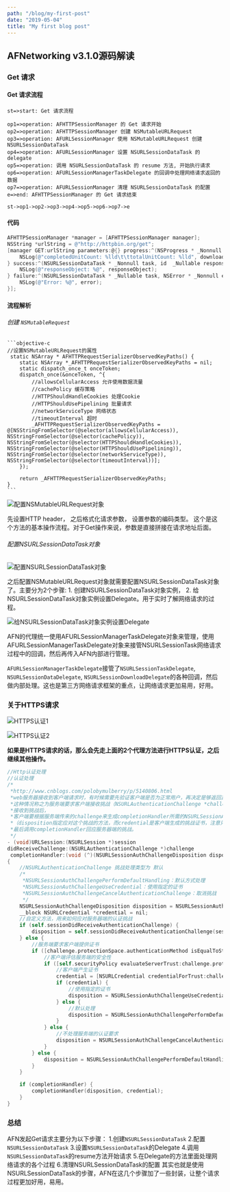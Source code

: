 ```yaml
---
path: "/blog/my-first-post"
date: "2019-05-04"
title: "My first blog post"
---
```


## AFNetworking v3.1.0源码解读

### Get 请求

#### Get 请求流程



<!--more-->


```flow
st=>start: Get 请求流程

op1=>operation: AFHTTPSessionManager 的 Get 请求开始
op2=>operation: AFHTTPSessionManager 创建 NSMutableURLRequest
op3=>operation: AFURLSessionManager 使用 NSMutableURLRequest 创建 NSURLSessionDataTask
op4=>operation: AFURLSessionManager 设置 NSURLSessionDataTask 的 delegate
op5=>operation: 调用 NSURLSessionDataTask 的 resume 方法, 开始执行请求
op6=>operation: AFURLSessionManagerTaskDelegate 的回调中处理网络请求返回的数据
op7=>operation: AFURLSessionManager 清理 NSURLSessionDataTask 的配置
e=>end: AFHTTPSessionManager 的 Get 请求结束

st->op1->op2->op3->op4->op5->op6->op7->e
```

#### 代码

```objective-c
AFHTTPSessionManager *manager = [AFHTTPSessionManager manager];
NSString *urlString = @"http://httpbin.org/get";
[manager GET:urlString parameters:@{} progress:^(NSProgress * _Nonnull downloadProgress) {
    NSLog(@"completedUnitCount: %lld\t\ttotalUnitCount: %lld", downloadProgress.completedUnitCount, downloadProgress.totalUnitCount);
} success:^(NSURLSessionDataTask * _Nonnull task, id  _Nullable responseObject) {
    NSLog(@"responseObject: %@", responseObject);
} failure:^(NSURLSessionDataTask * _Nullable task, NSError * _Nonnull error) {
    NSLog(@"Error: %@", error);
}];
```

#### 流程解析

###### 创建 `NSMutableRequest`
    ```objective-c
    //设置NSMutableURLRequest的属性
     static NSArray * AFHTTPRequestSerializerObservedKeyPaths() {
        static NSArray *_AFHTTPRequestSerializerObservedKeyPaths = nil;
        static dispatch_once_t onceToken;
        dispatch_once(&onceToken, ^{
            //allowsCellularAccess 允许使用数据流量
            //cachePolicy 缓存策略
            //HTTPShouldHandleCookies 处理Cookie
            //HTTPShouldUsePipelining 批量请求
            //networkServiceType 网络状态
            //timeoutInterval 超时
            _AFHTTPRequestSerializerObservedKeyPaths = @[NSStringFromSelector(@selector(allowsCellularAccess)), NSStringFromSelector(@selector(cachePolicy)), NSStringFromSelector(@selector(HTTPShouldHandleCookies)), NSStringFromSelector(@selector(HTTPShouldUsePipelining)), NSStringFromSelector(@selector(networkServiceType)), NSStringFromSelector(@selector(timeoutInterval))];
        });

        return _AFHTTPRequestSerializerObservedKeyPaths;
    }
    ```

![配置NSMutableURLRequest对象](8D388C9854D9596752262E2819D7E2D3.jpg)

先设置HTTP header，
之后格式化请求参数，
设置参数的编码类型。
这个是这个方法的基本操作流程。对于Get操作来说，参数是直接拼接在请求地址后面。

###### 配置NSURLSessionDataTask对象

![配置NSURLSessionDataTask对象](47D205C470E04F76035AEBC968C185F6.jpg)

之后配置NSMutableURLRequest对象就需要配置NSURLSessionDataTask对象了。主要分为2个步骤:
    1. 创建NSURLSessionDataTask对象实例，
    2. 给NSURLSessionDataTask对象实例设置Delegate。用于实时了解网络请求的过程。


![给NSURLSessionDataTask对象实例设置Delegate](http://upload-images.jianshu.io/upload_images/656644-d75418e6972979c8.png?imageMogr2/auto-orient/strip%7CimageView2/2/w/1240)

AFN的代理统一使用AFURLSessionManagerTaskDelegate对象来管理，使用AFURLSessionManagerTaskDelegate对象来接管NSURLSessionTask网络请求过程中的回调，然后再传入AFN内部进行管理。

`AFURLSessionManagerTaskDelegate`接管了`NSURLSessionTaskDelegate`, `NSURLSessionDataDelegate`, `NSURLSessionDownloadDelegate`的各种回调，然后做内部处理。这也是第三方网络请求框架的重点，让网络请求更加易用，好用。

### 关于HTTPS请求

![HTTPS认证1](54DFB53B5F127848A08A2AA10B99EA23.jpg)


![HTTPS认证2](75FBCC706C21B1BF18C30454B7DD5527.jpg)

**如果是HTTPS请求的话，那么会先走上面的2个代理方法进行HTTPS认证，之后继续其他操作。**

```objective-c
//Http认证处理
//认证处理
/*
 *http://www.cnblogs.com/polobymulberry/p/5140806.html
 *web服务器接收到客户端请求时，有时候需要先验证客户端是否为正常用户，再决定是够返回真实数据。
 *这种情况称之为服务端要求客户端接收挑战（NSURLAuthenticationChallenge *challenge）。
 *接收到挑战后，
 *客户端要根据服务端传来的challenge来生成completionHandler所需的NSURLSessionAuthChallengeDisposition disposition和NSURLCredential *credential
 *（disposition指定应对这个挑战的方法，而credential是客户端生成的挑战证书，注意只有challenge中认证方法为NSURLAuthenticationMethodServerTrust的时候，才需要生成挑战证书）。
 *最后调用completionHandler回应服务器端的挑战。
 */
- (void)URLSession:(NSURLSession *)session
didReceiveChallenge:(NSURLAuthenticationChallenge *)challenge
 completionHandler:(void (^)(NSURLSessionAuthChallengeDisposition disposition, NSURLCredential *credential))completionHandler
{
    //NSURLAuthenticationChallenge 挑战处理类型为 默认
    /*
     *NSURLSessionAuthChallengePerformDefaultHandling：默认方式处理
     *NSURLSessionAuthChallengeUseCredential：使用指定的证书
     *NSURLSessionAuthChallengeCancelAuthenticationChallenge：取消挑战
     */
    NSURLSessionAuthChallengeDisposition disposition = NSURLSessionAuthChallengePerformDefaultHandling;
    __block NSURLCredential *credential = nil;
    //自定义方法，用来如何应对服务器端的认证挑战
    if (self.sessionDidReceiveAuthenticationChallenge) {
        disposition = self.sessionDidReceiveAuthenticationChallenge(session, challenge, &credential);
    } else {
        //服务端要求客户端提供证书
        if ([challenge.protectionSpace.authenticationMethod isEqualToString:NSURLAuthenticationMethodServerTrust]) {
            //客户端评估服务端的安全性
            if ([self.securityPolicy evaluateServerTrust:challenge.protectionSpace.serverTrust forDomain:challenge.protectionSpace.host]) {
                //客户端产生证书
                credential = [NSURLCredential credentialForTrust:challenge.protectionSpace.serverTrust];
                if (credential) {
                    //使用指定的证书
                    disposition = NSURLSessionAuthChallengeUseCredential;
                } else {
                    //默认处理
                    disposition = NSURLSessionAuthChallengePerformDefaultHandling;
                }
            } else {
                //不处理服务端的认证要求
                disposition = NSURLSessionAuthChallengeCancelAuthenticationChallenge;
            }
        } else {
            disposition = NSURLSessionAuthChallengePerformDefaultHandling;
        }
    }

    if (completionHandler) {
        completionHandler(disposition, credential);
    }
}
```

### 总结
AFN发起Get请求主要分为以下步骤：
1.创建`NSURLSessionDataTask`
2.配置`NSURLSessionDataTask`
3.设置`NSURLSessionDataTask`的Delegate
4.调用`NSURLSessionDataTask`的resume方法开始请求
5.在Delegate的方法里面处理网络请求的各个过程
6.清理NSURLSessionDataTask的配置
其实也就是使用NSURLSessionDataTask的步骤，AFN在这几个步骤加了一些封装，让整个请求过程更加好用，易用。
